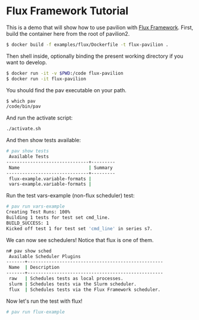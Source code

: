# Flux Framework Tutorial

This is a demo that will show how to use pavilion with [Flux Framework](https://github.com/flux-framework/).
First, build the container here from the root of pavilion2.

```bash
$ docker build -f examples/flux/Dockerfile -t flux-pavilion .
```

Then shell inside, optionally binding the present working directory if you want to develop.

```bash
$ docker run -it -v $PWD:/code flux-pavilion
$ docker run -it flux-pavilion
```

You should find the pav executable on your path.

```bash
$ which pav
/code/bin/pav
```

And run the activate script:

```bash
./activate.sh
```

And then show tests available:

```bash
# pav show tests
 Available Tests                          
-------------------------------+---------
 Name                          | Summary 
-------------------------------+---------
 flux-example.variable-formats |         
 vars-example.variable-formats |  
```

Run the test vars-example (non-flux scheduler) test:

```bash
# pav run vars-example
Creating Test Runs: 100%
Building 1 tests for test set cmd_line.
BUILD_SUCCESS: 1                                                                
Kicked off test 1 for test set 'cmd_line' in series s7.
```

We can now see schedulers! Notice that flux is one of them.

```bash
n# pav show sched
 Available Scheduler Plugins                                
-------+---------------------------------------------------
 Name  | Description                                       
-------+---------------------------------------------------
 raw   | Schedules tests as local processes.               
 slurm | Schedules tests via the Slurm scheduler.          
 flux  | Schedules tests via the Flux Framework scheduler. 
```

Now let's run the test with flux!

```bash
# pav run flux-example
```


